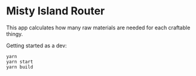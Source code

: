 # Misty Island Router

This app calculates how many raw materials are needed for each craftable thingy.

Getting started as a dev:
```
yarn
yarn start
yarn build
```